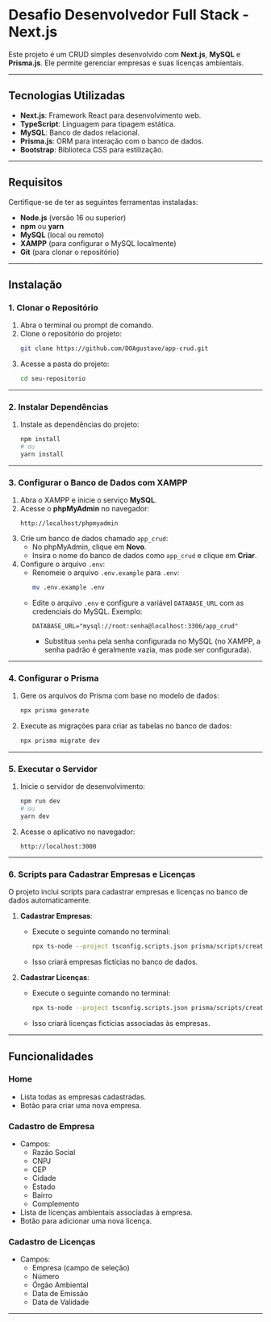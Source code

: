 # Desafio Desenvolvedor Full Stack - Next.js

Este projeto é um CRUD simples desenvolvido com **Next.js**, **MySQL** e **Prisma.js**. Ele permite gerenciar empresas e suas licenças ambientais.

---

## **Tecnologias Utilizadas**

- **Next.js**: Framework React para desenvolvimento web.
- **TypeScript**: Linguagem para tipagem estática.
- **MySQL**: Banco de dados relacional.
- **Prisma.js**: ORM para interação com o banco de dados.
- **Bootstrap**: Biblioteca CSS para estilização.

---

## **Requisitos**

Certifique-se de ter as seguintes ferramentas instaladas:

- **Node.js** (versão 16 ou superior)
- **npm** ou **yarn**
- **MySQL** (local ou remoto)
- **XAMPP** (para configurar o MySQL localmente)
- **Git** (para clonar o repositório)

---

## **Instalação**

### **1. Clonar o Repositório**
1. Abra o terminal ou prompt de comando.
2. Clone o repositório do projeto:
   ```bash
   git clone https://github.com/DOAgustavo/app-crud.git
   ```
3. Acesse a pasta do projeto:
   ```bash
   cd seu-repositorio
   ```

---

### **2. Instalar Dependências**
1. Instale as dependências do projeto:
   ```bash
   npm install
   # ou
   yarn install
   ```

---

### **3. Configurar o Banco de Dados com XAMPP**
1. Abra o XAMPP e inicie o serviço **MySQL**.
2. Acesse o **phpMyAdmin** no navegador:
   ```
   http://localhost/phpmyadmin
   ```
3. Crie um banco de dados chamado `app_crud`:
   - No phpMyAdmin, clique em **Novo**.
   - Insira o nome do banco de dados como `app_crud` e clique em **Criar**.
4. Configure o arquivo `.env`:
   - Renomeie o arquivo `.env.example` para `.env`:
     ```bash
     mv .env.example .env
     ```
   - Edite o arquivo `.env` e configure a variável `DATABASE_URL` com as credenciais do MySQL. Exemplo:
     ```env
     DATABASE_URL="mysql://root:senha@localhost:3306/app_crud"
     ```
     - Substitua `senha` pela senha configurada no MySQL (no XAMPP, a senha padrão é geralmente vazia, mas pode ser configurada).

---

### **4. Configurar o Prisma**
1. Gere os arquivos do Prisma com base no modelo de dados:
   ```bash
   npx prisma generate
   ```
2. Execute as migrações para criar as tabelas no banco de dados:
   ```bash
   npx prisma migrate dev
   ```

---

### **5. Executar o Servidor**
1. Inicie o servidor de desenvolvimento:
   ```bash
   npm run dev
   # ou
   yarn dev
   ```
2. Acesse o aplicativo no navegador:
   ```
   http://localhost:3000
   ```

---

### **6. Scripts para Cadastrar Empresas e Licenças**
O projeto inclui scripts para cadastrar empresas e licenças no banco de dados automaticamente.

1. **Cadastrar Empresas**:
   - Execute o seguinte comando no terminal:
     ```bash
     npx ts-node --project tsconfig.scripts.json prisma/scripts/createEmpresas.ts
     ```
   - Isso criará empresas fictícias no banco de dados.

2. **Cadastrar Licenças**:
   - Execute o seguinte comando no terminal:
     ```bash
     npx ts-node --project tsconfig.scripts.json prisma/scripts/createLicencas.ts
     ```
   - Isso criará licenças fictícias associadas às empresas.

---

## **Funcionalidades**

### **Home**
- Lista todas as empresas cadastradas.
- Botão para criar uma nova empresa.

### **Cadastro de Empresa**
- Campos:
  - Razão Social
  - CNPJ
  - CEP
  - Cidade
  - Estado
  - Bairro
  - Complemento
- Lista de licenças ambientais associadas à empresa.
- Botão para adicionar uma nova licença.

### **Cadastro de Licenças**
- Campos:
  - Empresa (campo de seleção)
  - Número
  - Órgão Ambiental
  - Data de Emissão
  - Data de Validade

---




